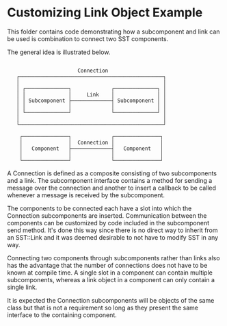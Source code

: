 # Customizing Link Object Example

This folder contains code demonstrating how a subcomponent and link
can be used is combination to connect two SST components.


The general idea is illustrated below.
```

                       Connection
   ┌───────────────────────────────────────────────┐
   │                                               │
   │ ┌──────────────┐             ┌──────────────┐ │
   │ │              │     Link    │              │ │
   │ │ Subcomponent ├─────────────┤ Subcomponent │ │
   │ │              │             │              │ │
   │ └──────────────┘             └──────────────┘ │
   │                                               │
   └───────────────────────────────────────────────┘

    ┌───────────────┐             ┌───────────────┐
    │               │  Connection │               │
    │   Component   ├─────────────┤   Component   │
    │               │             │               │
    └───────────────┘             └───────────────┘
```
A Connection is defined as a composite consisting of two subcomponents
and a link.  The subcomponent interface contains a method for sending
a message over the connection and another to insert a callback to be
called whenever a message is received by the subcomponent.

The components to be connected each have a slot into which the 
Connection subcomponents are inserted. Communication between the 
components can be customized by code included in the subcomponent
send method.  It's done this way since there is no direct way to
inherit from an SST::Link and it was deemed desirable to not have to
modify SST in any way.

Connecting two components through subcomponents rather than links also
has the advantage that the number of connections does not have to be 
known at compile time.  A single slot in a component can contain
multiple subcomponents, whereas a link object in a component can only
contain a single link.

It is expected the Connection subcomponents will be objects of the
same class but that is not a requirement so long as they present the
same interface to the containing component.

